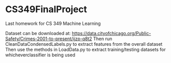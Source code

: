 # CS349FinalProject
Last homework for CS 349 Machine Learning

Dataset can be downloaded at: https://data.cityofchicago.org/Public-Safety/Crimes-2001-to-present/ijzp-q8t2
Then run CleanDataCondensedLabels.py to extract features from the overall dataset
Then use the methods in LoadData.py to extract training/testing datasets for whicheverclassifier is being used
